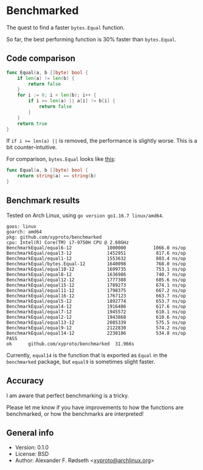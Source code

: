 # Benchmarked

The quest to find a faster `bytes.Equal` function.

So far, the best performing function is 30% faster than `bytes.Equal`.


## Code comparison

```go
func Equal(a, b []byte) bool {
    if len(a) != len(b) {
        return false
    }
    for i := 0; i < len(b); i++ {
        if i >= len(a) || a[i] != b[i] {
            return false
        }
    }
    return true
}
```

If `if i >= len(a) ||` is removed, the performance is slightly worse. This is a bit counter-intuitive.

For comparison, `bytes.Equal` looks like [this](https://cs.opensource.google/go/go/+/refs/tags/go1.16.7:src/bytes/bytes.go;l=18):

```go
func Equal(a, b []byte) bool {
    return string(a) == string(b)
}
```


## Benchmark results

Tested on Arch Linux, using `go version go1.16.7 linux/amd64`.

```
goos: linux
goarch: amd64
pkg: github.com/xyproto/benchmarked
cpu: Intel(R) Core(TM) i7-9750H CPU @ 2.60GHz
BenchmarkEqual/equal6-12         	 1000000	      1066.0 ns/op
BenchmarkEqual/equal3-12         	 1452951	       817.6 ns/op
BenchmarkEqual/equal1-12         	 1553632	       803.4 ns/op
BenchmarkEqual/bytes.Equal-12    	 1640098	       768.0 ns/op
BenchmarkEqual/equal10-12        	 1699735	       753.1 ns/op
BenchmarkEqual/equal8-12         	 1636986	       740.7 ns/op
BenchmarkEqual/equal12-12        	 1777388	       685.6 ns/op
BenchmarkEqual/equal15-12        	 1789273	       674.1 ns/op
BenchmarkEqual/equal11-12        	 1798375	       667.2 ns/op
BenchmarkEqual/equal16-12        	 1767123	       663.7 ns/op
BenchmarkEqual/equal5-12         	 1892774	       653.7 ns/op
BenchmarkEqual/equal4-12         	 1916486	       617.6 ns/op
BenchmarkEqual/equal7-12         	 1945572	       610.1 ns/op
BenchmarkEqual/equal2-12         	 1943868	       610.6 ns/op
BenchmarkEqual/equal13-12        	 2085339	       575.5 ns/op
BenchmarkEqual/equal9-12         	 2122830	       574.2 ns/op
BenchmarkEqual/equal14-12        	 2230186	       534.8 ns/op
PASS
ok  	github.com/xyproto/benchmarked	31.966s
```

Currently, `equal14` is the function that is exported as `Equal` in the `benchmarked` package, but `equal9` is sometimes slight faster.


## Accuracy

I am aware that perfect benchmarking is a tricky.

Please let me know if you have improvements to how the functions are benchmarked, or how the benchmarks are interpreted!


## General info

* Version: 0.1.0
* License: BSD
* Author: Alexander F. Rødseth &lt;xyproto@archlinux.org&gt;
